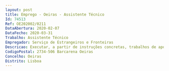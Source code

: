 ```yaml
--- 
layout: post
title: Emprego - Oeiras - Assistente Técnico
Id: 74513
Ref: OE202002/0211
DataAbertura: 2020-02-07
DataFecho: 2020-03-31
Trabalho: Assistente Técnico
Empregador: Serviço de Estrangeiros e Fronteiras
Descricao: Executar, a partir de instruções concretas, trabalhos de apoio nas áreas especificas de atuação do SEF, nomeadamente área documental, atendimento ao público, assim como todos os procedimentos de apoio genérico.
CodigoPostal: 2734-506 Barcarena Oeiras
Concelho: Oeiras
Distrito: Lisboa
--- 
```

